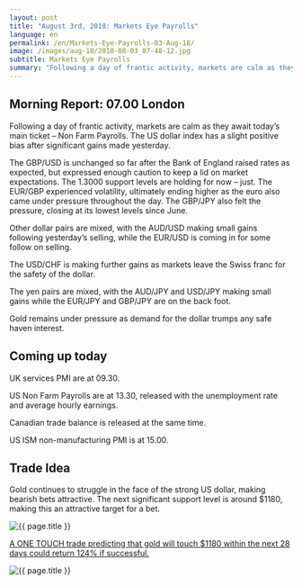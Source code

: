 ```yaml
---
layout: post
title: "August 3rd, 2018: Markets Eye Payrolls"
language: en
permalink: /en/Markets-Eye-Payrolls-03-Aug-18/
image: /images/aug-18/2018-08-03_07-48-12.jpg
subtitle: Markets Eye Payrolls
summary: "Following a day of frantic activity, markets are calm as they await today’s main ticket – Non Farm Payrolls. The US dollar index has a slight positive bias after significant gains made yesterday"
---
```

## Morning Report: 07.00 London

Following a day of frantic activity, markets are calm as they await today’s main ticket – Non Farm Payrolls. The US dollar index has a slight positive bias after significant gains made yesterday. 

The GBP/USD is unchanged so far after the Bank of England raised rates as expected, but expressed enough caution to keep a lid on market expectations. The 1.3000 support levels are holding for now – just. The EUR/GBP experienced volatility, ultimately ending higher as the euro also came under pressure throughout the day. The GBP/JPY also felt the pressure, closing at its lowest levels since June. 

Other dollar pairs are mixed, with the AUD/USD making small gains following yesterday’s selling, while the EUR/USD is coming in for some follow on selling. 

The USD/CHF is making further gains as markets leave the Swiss franc for the safety of the dollar. 

The yen pairs are mixed, with the AUD/JPY and USD/JPY making small gains while the EUR/JPY and GBP/JPY are on the back foot. 

Gold remains under pressure as demand for the dollar trumps any safe haven interest. 

## Coming up today

UK services PMI are at 09.30. 

US Non Farm Payrolls are at 13.30, released with the unemployment rate and average hourly earnings. 

Canadian trade balance is released at the same time. 

US ISM non-manufacturing PMI is at 15.00. 

## Trade Idea

Gold continues to struggle in the face of the strong US dollar, making bearish bets attractive. The next significant support level is around $1180, making this an attractive target for a bet.

<img class="post-image" src="{{ site.url }}/images/aug-18/2018-08-03_07-48-12.jpg" alt="{{ page.title }}" title="{{ page.title }}">

<a href="%LINK%%?currency=GBP&market=commodities&underlying=frxXAUUSD&formname=touchnotouch&duration_amount=28&duration_units=d&amount=10&amount_type=stake&expiry_type=duration&barrier=1180" target="_blank">A ONE TOUCH trade predicting that gold will touch $1180 within the next 28 days could return 124% if successful.</a>

<img class="post-image" src="{{ site.url }}/images/aug-18/2018-08-03_07-50-22.jpg" alt="{{ page.title }}" title="{{ page.title }}">
